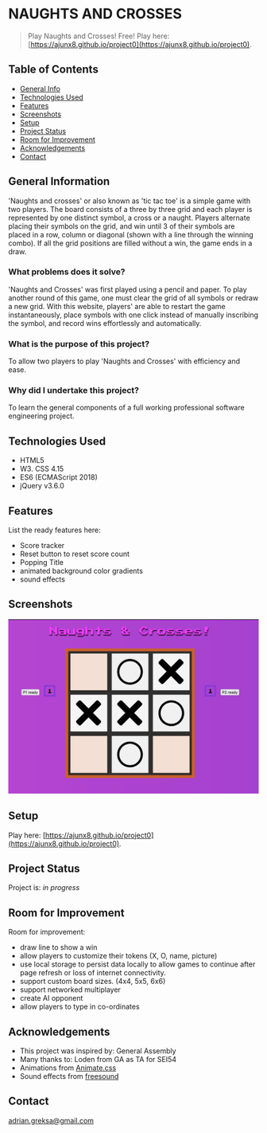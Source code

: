 # NAUGHTS AND CROSSES 
> Play Naughts and Crosses! Free!
> Play here: [https://ajunx8.github.io/project0](https://ajunx8.github.io/project0). 

## Table of Contents
* [General Info](#general-information)
* [Technologies Used](#technologies-used)
* [Features](#features)
* [Screenshots](#screenshots)
* [Setup](#setup)
* [Project Status](#project-status)
* [Room for Improvement](#room-for-improvement)
* [Acknowledgements](#acknowledgements)
* [Contact](#contact)
<!-- * [License](#license) -->


## General Information
'Naughts and crosses' or also known as 'tic tac toe' is a simple game with two players. The board consists of a three by three grid and each player is represented by one distinct symbol, a cross or a naught. Players alternate placing their symbols on the grid, and win until 3 of their symbols are placed in a row, column or diagonal (shown with a line through the winning combo). If all the grid positions are filled without a win, the game ends in a draw.


### What problems does it solve?
'Naughts and Crosses' was first played using a pencil and paper. To play another round of this game, one must clear the grid of all symbols or redraw a new grid. With this website, players' are able to restart the game instantaneously, place symbols with one click instead of manually inscribing the symbol, and record wins effortlessly and automatically.

### What is the purpose of this project?
To allow two players to play 'Naughts and Crosses' with efficiency and ease.

### Why did I undertake this project?
To learn the general components of a full working professional software engineering project. 


## Technologies Used
- HTML5
- W3. CSS 4.15
- ES6 (ECMAScript 2018)
- jQuery v3.6.0

## Features
List the ready features here:
- Score tracker
- Reset button to reset score count
- Popping Title
- animated background color gradients
- sound effects


## Screenshots
![Screen shot](img/ssGame.png)


## Setup
Play here: [https://ajunx8.github.io/project0](https://ajunx8.github.io/project0). 

## Project Status
Project is: _in progress_

## Room for Improvement

Room for improvement:
- draw line to show a win
- allow players to customize their tokens (X, O, name, picture)
- use local storage to persist data locally to allow games to continue after page refresh or loss of internet connectivity.
- support custom board sizes. (4x4, 5x5, 6x6)
- support networked multiplayer
- create AI opponent
- allow players to type in co-ordinates


## Acknowledgements
- This project was inspired by: General Assembly
- Many thanks to: Loden from GA as TA for SEI54
- Animations from [Animate.css](https://animate.style/)
- Sound effects from [freesound](https://freesound.org)

## Contact
adrian.greksa@gmail.com
